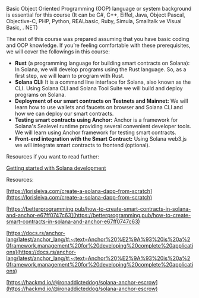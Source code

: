 Basic Object Oriented Programming (OOP) language or system background is essential for this course (It can be C#, C++, Eiffel, Java, Object Pascal, Objective-C, PHP, Python, REALbasic, Ruby, Simula, Smalltalk ve Visual Basic, . NET)

The rest of this course was prepared assuming that you have basic coding and OOP knowledge. If you’re feeling comfortable with these prerequisites, we will cover the followings in this course:
- **Rust** (a programming language for building smart contracts on Solana): In Solana, we will develop programs using the Rust language. So, as a first step, we will learn to program with Rust.
- **Solana CLI:** It is a command line interface for Solana, also known as the CLI. Using Solana CLI and Solana Tool Suite we will build and deploy programs on Solana.
- **Deployment of our smart contracts on Testnets and Mainnet:** We will learn how to use wallets and faucets on browser and Solana CLI and how we can deploy our smart contracts.
- **Testing smart contracts using Anchor:** Anchor is a framework for Solana's Sealevel runtime providing several convenient developer tools. We will learn using Anchor framework for testing smart contracts.
- **Front-end integration with the Smart Contract:** Using Solana web3.js we will integrate smart contracts to frontend (optional).

Resources if you want to read further:

[Getting started with Solana development](https://solana.com/news/getting-started-with-solana-development?gclid=CjwKCAjw6MKXBhA5EiwANWLODIu21pbvDzwKu_0ls8d2TGp-P_Bha1dykzkUW0oEfwcA6r36l3oF8xoCld8QAvD_BwE)

Resources:

[https://lorisleiva.com/create-a-solana-dapp-from-scratch](https://lorisleiva.com/create-a-solana-dapp-from-scratch)

[https://betterprogramming.pub/how-to-create-smart-contracts-in-solana-and-anchor-e67ff0747c63](https://betterprogramming.pub/how-to-create-smart-contracts-in-solana-and-anchor-e67ff0747c63)

[https://docs.rs/anchor-lang/latest/anchor_lang/#:~:text=Anchor%20%E2%9A%93%20is%20a%20framework,management%20for%20developing%20complete%20applications](https://docs.rs/anchor-lang/latest/anchor_lang/#:~:text=Anchor%20%E2%9A%93%20is%20a%20framework,management%20for%20developing%20complete%20applications)

[https://hackmd.io/@ironaddicteddog/solana-anchor-escrow](https://hackmd.io/@ironaddicteddog/solana-anchor-escrow) 
